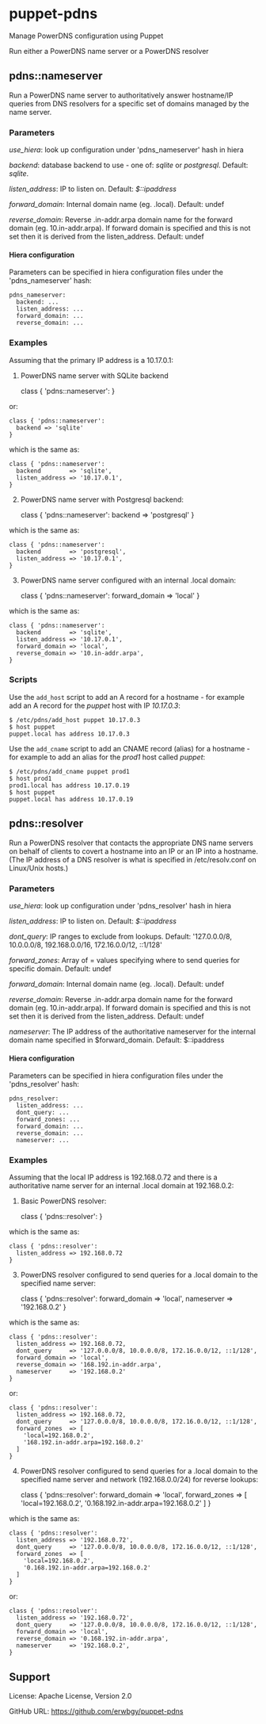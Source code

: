 # puppet-pdns

Manage PowerDNS configuration using Puppet

Run either a PowerDNS name server or a PowerDNS resolver

## pdns::nameserver

Run a PowerDNS name server to authoritatively answer hostname/IP queries from DNS
resolvers for a specific set of domains managed by the name server.

### Parameters

*use_hiera*: look up configuration under 'pdns_nameserver' hash in hiera

*backend*: database backend to use - one of: _sqlite_ or _postgresql_. Default: _sqlite_.

*listen_address*: IP to listen on. Default: _$::ipaddress_

*forward_domain*: Internal domain name (eg. .local). Default: undef

*reverse_domain*: Reverse .in-addr.arpa domain name for the forward domain (eg.
10.in-addr.arpa).  If forward domain is specified and this is not set then it
is derived from the listen_address.  Default: undef

#### Hiera configuration

Parameters can be specified in hiera configuration files under the
'pdns_nameserver' hash:

    pdns_nameserver:
      backend: ...
      listen_address: ...
      forward_domain: ...
      reverse_domain: ...

### Examples

Assuming that the primary IP address is a 10.17.0.1:

1) PowerDNS name server with SQLite backend

    class { 'pdns::nameserver': }

or:

    class { 'pdns::nameserver':
      backend => 'sqlite'
    }

which is the same as:

    class { 'pdns::nameserver':
      backend        => 'sqlite',
      listen_address => '10.17.0.1',
    }

2) PowerDNS name server with Postgresql backend:

    class { 'pdns::nameserver':
      backend => 'postgresql'
    }

which is the same as:

    class { 'pdns::nameserver':
      backend        => 'postgresql',
      listen_address => '10.17.0.1',
    }

3) PowerDNS name server configured with an internal .local domain:

    class { 'pdns::nameserver':
      forward_domain => 'local'
    }

which is the same as:

    class { 'pdns::nameserver':
      backend        => 'sqlite',
      listen_address => '10.17.0.1',
      forward_domain => 'local',
      reverse_domain => '10.in-addr.arpa',
    }

### Scripts

Use the `add_host` script to add an A record for a hostname - for example add
an A record for the _puppet_ host with IP _10.17.0.3_:

    $ /etc/pdns/add_host puppet 10.17.0.3
    $ host puppet
    puppet.local has address 10.17.0.3

Use the `add_cname` script to add an CNAME record (alias) for a hostname - for
example to add an alias for the _prod1_ host called _puppet_:

    $ /etc/pdns/add_cname puppet prod1
    $ host prod1
    prod1.local has address 10.17.0.19
    $ host puppet
    puppet.local has address 10.17.0.19

## pdns::resolver

Run a PowerDNS resolver that contacts the appropriate DNS name servers on
behalf of clients to covert a hostname into an IP or an IP into a hostname.
(The IP address of a DNS resolver is what is specified in /etc/resolv.conf on
Linux/Unix hosts.)

### Parameters

*use_hiera*: look up configuration under 'pdns_resolver' hash in hiera

*listen_address*: IP to listen on. Default: _$::ipaddress_

*dont_query*: IP ranges to exclude from lookups. Default: '127.0.0.0/8, 10.0.0.0/8, 192.168.0.0/16, 172.16.0.0/12, ::1/128'

*forward_zones*: Array of <domain>=<name server IP> values specifying where to
send queries for specific domain.  Default: undef

*forward_domain*: Internal domain name (eg. .local). Default: undef

*reverse_domain*: Reverse .in-addr.arpa domain name for the forward domain (eg.
10.in-addr.arpa).  If forward domain is specified and this is not set then it
is derived from the listen_address.  Default: undef

*nameserver*: The IP address of the authoritative nameserver for the internal
domain name specified in $forward_domain.  Default: $::ipaddress

#### Hiera configuration

Parameters can be specified in hiera configuration files under the
'pdns_resolver' hash:

    pdns_resolver:
      listen_address: ...
      dont_query: ...
      forward_zones: ...
      forward_domain: ...
      reverse_domain: ...
      nameserver: ...

### Examples

Assuming that the local IP address is 192.168.0.72 and there is a authoritative
name server for an internal .local domain at 192.168.0.2:

1) Basic PowerDNS resolver:

    class { 'pdns::resolver': }

which is the same as:

    class { 'pdns::resolver':
      listen_address => 192.168.0.72
    }

3) PowerDNS resolver configured to send queries for a .local domain to the
specified name server:

    class { 'pdns::resolver':
      forward_domain => 'local',
      nameserver     => '192.168.0.2'
    }

which is the same as:

    class { 'pdns::resolver':
      listen_address => 192.168.0.72,
      dont_query     => '127.0.0.0/8, 10.0.0.0/8, 172.16.0.0/12, ::1/128',
      forward_domain => 'local',
      reverse_domain => '168.192.in-addr.arpa',
      nameserver     => '192.168.0.2'
    }

or:

    class { 'pdns::resolver':
      listen_address => 192.168.0.72,
      dont_query     => '127.0.0.0/8, 10.0.0.0/8, 172.16.0.0/12, ::1/128',
      forward_zones  => [
        'local=192.168.0.2',
        '168.192.in-addr.arpa=192.168.0.2'
      ]
    }

4) PowerDNS resolver configured to send queries for a .local domain to the
specified name server and network (192.168.0.0/24) for reverse lookups:

    class { 'pdns::resolver':
      forward_domain => 'local',
      forward_zones  => [
        'local=192.168.0.2',
        '0.168.192.in-addr.arpa=192.168.0.2'
      ]
    }

which is the same as:

    class { 'pdns::resolver':
      listen_address => '192.168.0.72',
      dont_query     => '127.0.0.0/8, 10.0.0.0/8, 172.16.0.0/12, ::1/128',
      forward_zones  => [
        'local=192.168.0.2',
        '0.168.192.in-addr.arpa=192.168.0.2'
      ]
    }

or:

    class { 'pdns::resolver':
      listen_address => '192.168.0.72',
      dont_query     => '127.0.0.0/8, 10.0.0.0/8, 172.16.0.0/12, ::1/128',
      forward_domain => 'local',
      reverse_domain => '0.168.192.in-addr.arpa',
      nameserver     => '192.168.0.2',
    }

## Support

License: Apache License, Version 2.0

GitHub URL: https://github.com/erwbgy/puppet-pdns

